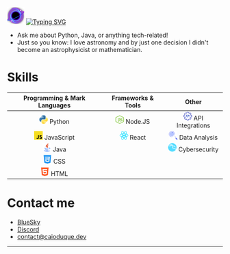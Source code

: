 <img src="./blackhole.png" alt="blackhole" width="40" height="40"> 
<a href="https://git.io/typing-svg"><img src="https://readme-typing-svg.demolab.com?font=Fira+Code&pause=1000&color=8D72DA&width=435&lines=Hi+there!" alt="Typing SVG" /></a>

- Ask me about Python, Java, or anything tech-related!
- Just so you know: I love astronomy and by just one decision I didn't become an astrophysicist or mathematician.

# Skills

| **Programming & Mark Languages** | **Frameworks & Tools** | **Other** |
| :------------------------------: | :--------------------: | :-------: |
| <a href="https://www.python.org"><img src="./programming_emotes/langPython.png" alt="Python" width="20" height="20"></a> Python | <a href="https://nodejs.org/"><img src="./programming_emotes/NodeJS.png" alt="Node.js" width="20" height="20"></a> Node.JS | <a href="https://rapidapi.com/collection/top-free-apis"><img src="./duques_API.png" alt="API Integrations" width="20" height="20"></a> API Integrations |
| <a href="https://www.javascript.com"><img src="./programming_emotes/JavaScript.png" alt="JavaScript" width="20" height="20"></a> JavaScript | <a href="https://reactjs.org/"><img src="./programming_emotes/react.png" alt="React" width="20" height="20"></a> React | <a href="https://github.com/CyberSecurityUP/OSCE3-Complete-Guide?tab=readme-ov-file#osce-and-osee-study-guide-"><img src="./blurple4.png" alt="Data Analysis" width="20" height="20"></a> Data Analysis |
| <a href="https://www.java.com"><img src="./programming_emotes/langJava.png" alt="Java" width="20" height="20"></a> Java | | <a href="https://www.kali.org"><img src="./wkalikalib.png" alt="Kali Linux" width="20" height="20"></a> Cybersecurity |
| <a href="https://www.w3.org/Style/CSS/"><img src="./programming_emotes/CSS.png" alt="CSS" width="20" height="20"></a> CSS | | |
| <a href="https://html.spec.whatwg.org/"><img src="./programming_emotes/HTML.png" alt="HTML" width="20" height="20"></a> HTML | | |

# Contact me
- [BlueSky](<https://bsky.app/profile/caioduque.dev>)
- [Discord](<https://discord.gg/B9aeaWq2UH>)
- contact@caioduque.dev

---
